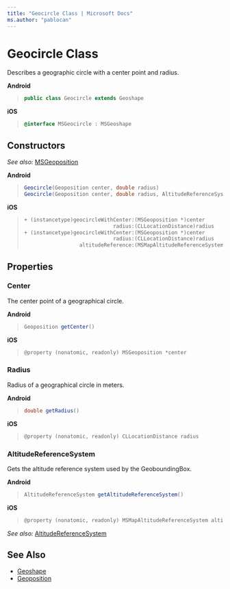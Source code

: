 ```yaml
---
title: "Geocircle Class | Microsoft Docs"
ms.author: "pablocan"
---
```


# Geocircle Class

Describes a geographic circle with a center point and radius.

**Android**

>```java
> public class Geocircle extends Geoshape
>```

**iOS**

>```objectivec
> @interface MSGeocircle : MSGeoshape
>```

## Constructors

_See also:_ [MSGeoposition](Geoposition-class.md)

**Android**

>```java
> Geocircle(Geoposition center, double radius)
> Geocircle(Geoposition center, double radius, AltitudeReferenceSystem altitudeReferenceSystem)
>```

**iOS**
>```objectivec
> + (instancetype)geocircleWithCenter:(MSGeoposition *)center
>                              radius:(CLLocationDistance)radius
> + (instancetype)geocircleWithCenter:(MSGeoposition *)center
>                              radius:(CLLocationDistance)radius
>                   altitudeReference:(MSMapAltitudeReferenceSystem)altitudeReferenceSystem
>```

## Properties

### Center

The center point of a geographical circle.

**Android**

>```java
> Geoposition getCenter()
>```

**iOS**

>```objectivec
> @property (nonatomic, readonly) MSGeoposition *center
>```

### Radius

Radius of a geographical circle in meters.

**Android**

>```java
> double getRadius()
>```

**iOS**

>```objectivec
> @property (nonatomic, readonly) CLLocationDistance radius
>```

### AltitudeReferenceSystem

Gets the altitude reference system used by the GeoboundingBox.

**Android**

>```java
> AltitudeReferenceSystem getAltitudeReferenceSystem()
>```

**iOS**

>```objectivec 
> @property (nonatomic, readonly) MSMapAltitudeReferenceSystem altitudeReferenceSystem
>```

_See also:_ [AltitudeReferenceSystem](AltitudeReferenceSystem-enumeration.md)

## See Also

* [Geoshape](Geoshape-class.md)
* [Geoposition](Geoposition-class.md)